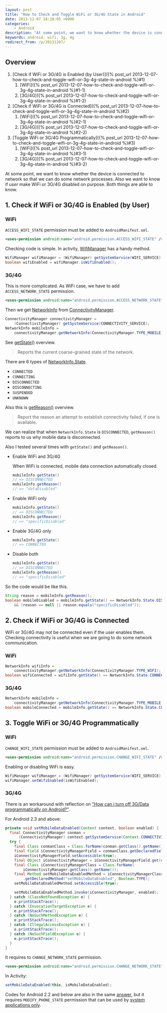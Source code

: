 ```yaml
---
layout: post
title: "How to Check and Toggle WiFi or 3G/4G State in Android"
date: 2013-12-07 18:28:05 +0900
categories:
    - Android
description: "At some point, we want to know whether the device is connected to network so that we can do some network process."
keywords: android, wifi, 3g, 4g
redirect_from: /p/20131207/
---
```


## Overview

1. [Check if WiFi or 3G/4G is Enabled (by User)]({% post_url 2013-12-07-how-to-check-and-toggle-wifi-or-3g-4g-state-in-android %}#1)
   1. [WiFi]({% post_url 2013-12-07-how-to-check-and-toggle-wifi-or-3g-4g-state-in-android %}#1-1)
   2. [3G/4G]({% post_url 2013-12-07-how-to-check-and-toggle-wifi-or-3g-4g-state-in-android %}#1-2)
2. [Check if WiFi or 3G/4G is Connected]({% post_url 2013-12-07-how-to-check-and-toggle-wifi-or-3g-4g-state-in-android %}#2)
   1. [WiFi]({% post_url 2013-12-07-how-to-check-and-toggle-wifi-or-3g-4g-state-in-android %}#2-1)
   2. [3G/4G]({% post_url 2013-12-07-how-to-check-and-toggle-wifi-or-3g-4g-state-in-android %}#2-2)
3. [Toggle WiFi or 3G/4G Programmatically]({% post_url 2013-12-07-how-to-check-and-toggle-wifi-or-3g-4g-state-in-android %}#3)
   1. [WiFi]({% post_url 2013-12-07-how-to-check-and-toggle-wifi-or-3g-4g-state-in-android %}#3-1)
   2. [3G/4G]({% post_url 2013-12-07-how-to-check-and-toggle-wifi-or-3g-4g-state-in-android %}#3-2)

At some point, we want to know whether the device is connected to network so that we can do some network processes. Also we want to know if _user_ make WiFi or 3G/4G disabled on purpose. Both things are able to know.

<!-- more -->

## <a id="1"></a>1. Check if WiFi or 3G/4G is Enabled (by User)

### <a id="1-1"></a>WiFi

`ACCESS_WIFI_STATE` permission must be added to `AndroidManifest.xml`.

``` xml
<uses-permission android:name="android.permission.ACCESS_WIFI_STATE" />
```

Checking code is simple. In activity, [WifiManager][] has a handy method.

[WifiManager]: http://developer.android.com/reference/android/net/wifi/WifiManager.html

``` java
WifiManager wifiManager = (WifiManager) getSystemService(WIFI_SERVICE);
boolean wifiEnabled = wifiManager.isWifiEnabled();
```

### <a id="1-2"></a>3G/4G

This is more complicated. As WiFi case, we have to add `ACCESS_NETWORK_STATE` permission.

``` xml
<uses-permission android:name="android.permission.ACCESS_NETWORK_STATE" />
```

Then we get [NetworkInfo][] from [ConnectivityManager][].

[NetworkInfo]: http://developer.android.com/reference/android/net/NetworkInfo.html
[ConnectivityManager]: http://developer.android.com/reference/android/net/ConnectivityManager.html

``` java
ConnectivityManager connectivityManager =
    (ConnectivityManager) getSystemService(CONNECTIVITY_SERVICE);
NetworkInfo mobileInfo =
    connectivityManager.getNetworkInfo(ConnectivityManager.TYPE_MOBILE);
```

See [getState()][] overview.

> Reports the current coarse-grained state of the network.

[getState()]: http://developer.android.com/reference/android/net/NetworkInfo.html#getState()

There are 6 types of [NetworkInfo.State][].

- `CONNECTED`
- `CONNECTING`
- `DISCONNECTED`
- `DISCONNECTING`
- `SUSPENDED`
- `UNKNOWN`

[NetworkInfo.State]: http://developer.android.com/reference/android/net/NetworkInfo.State.html

Also this is [getReason()][] overview.

> Report the reason an attempt to establish connectivity failed, if one is available.

[getReason()]: http://developer.android.com/reference/android/net/NetworkInfo.html#getReason()

We can realize that when `NetworkInfo.State` is `DISCONNECTED`, `getReason()` reports to us why mobile data is disconnected.

Also I tested several times with `getState()` and `getReason()`.

- Enable WiFi and 3G/4G

  When WiFi is connected, mobile data connection automatically closed.

  ``` java
  mobileInfo.getState()
  // => DISCONNECTED
  mobileInfo.getReason()
  // => "dataDisabled"
  ```

- Enable WiFi only

  ``` java
  mobileInfo.getState()
  // => DISCONNECTED
  mobileInfo.getReason()
  // => "specificDisabled"
  ```

- Enable 3G/4G only

  ``` java
  mobileInfo.getState()
  // => CONNECTED
  ```

- Disable both

  ``` java
  mobileInfo.getState()
  // => DISCONNECTED
  mobileInfo.getReason()
  // => "specificDisabled"
  ```

So the code would be like this.

``` java
String reason = mobileInfo.getReason();
boolean mobileDisabled = mobileInfo.getState() == NetworkInfo.State.DISCONNECTED
    && (reason == null || reason.equals("specificDisabled"));
```

## <a id="2"></a>2. Check if WiFi or 3G/4G is Connected

WiFi or 3G/4G may not be connected even if the user enables them. Checking connectivity is useful when we are going to do some network communication.

### <a id="2-1"></a>WiFi

``` java
NetworkInfo wifiInfo =
    connectivityManager.getNetworkInfo(ConnectivityManager.TYPE_WIFI);
boolean wifiConnected = wifiInfo.getState() == NetworkInfo.State.CONNECTED;
```

### <a id="2-2"></a>3G/4G

``` java
NetworkInfo mobileInfo =
    connectivityManager.getNetworkInfo(ConnectivityManager.TYPE_MOBILE);
boolean mobileConnected = mobileInfo.getState() == NetworkInfo.State.CONNECTED;
```

## <a id="3"></a>3. Toggle WiFi or 3G/4G Programmatically

### <a id="3-1"></a>WiFi

`CHANGE_WIFI_STATE` permission must be added to `AndroidManifest.xml`.

``` xml
<uses-permission android:name="android.permission.CHANGE_WIFI_STATE" />
```

Enabling or disabling WiFi is easy.

``` java
WifiManager wifiManager = (WifiManager) getSystemService(WIFI_SERVICE);
wifiManager.setWifiEnabled(isWifiEnabled);
```

### <a id="3-2"></a>3G/4G

There is an workaround with reflection on ["How can i turn off 3G/Data programmatically on Android?"][Stack Overflow].

[Stack Overflow]: http://stackoverflow.com/questions/12535101/how-can-i-turn-off-3g-data-programmatically-on-android#12535246

For Android 2.3 and above:

``` java
private void setMobileDataEnabled(Context context, boolean enabled) {
  final ConnectivityManager conman =
      (ConnectivityManager) context.getSystemService(Context.CONNECTIVITY_SERVICE);
  try {
    final Class conmanClass = Class.forName(conman.getClass().getName());
    final Field iConnectivityManagerField = conmanClass.getDeclaredField("mService");
    iConnectivityManagerField.setAccessible(true);
    final Object iConnectivityManager = iConnectivityManagerField.get(conman);
    final Class iConnectivityManagerClass = Class.forName(
        iConnectivityManager.getClass().getName());
    final Method setMobileDataEnabledMethod = iConnectivityManagerClass
        .getDeclaredMethod("setMobileDataEnabled", Boolean.TYPE);
    setMobileDataEnabledMethod.setAccessible(true);

    setMobileDataEnabledMethod.invoke(iConnectivityManager, enabled);
  } catch (ClassNotFoundException e) {
    e.printStackTrace();
  } catch (InvocationTargetException e) {
    e.printStackTrace();
  } catch (NoSuchMethodException e) {
    e.printStackTrace();
  } catch (IllegalAccessException e) {
    e.printStackTrace();
  } catch (NoSuchFieldException e) {
    e.printStackTrace();
  }
}
```

It requires to `CHANGE_NETWORK_STATE` permission.

``` xml
<uses-permission android:name="android.permission.CHANGE_NETWORK_STATE" />
```

In Activity:

``` java
setMobileDataEnabled(this, isMobileDataEnabled);
```

Codes for Android 2.2 and below are also in the same [answer][Stack Overflow], but it requires `MODIFY_PHONE_STATE` permission that can be used by [system applications only][].

[system applications only]: http://developer.android.com/reference/android/Manifest.permission.html#MODIFY_PHONE_STATE
